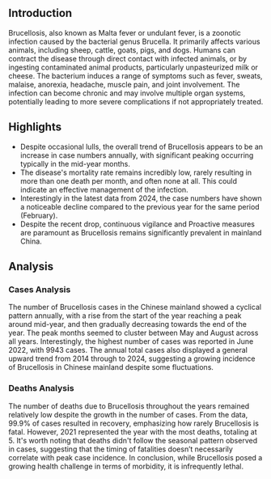 ## Introduction

Brucellosis, also known as Malta fever or undulant fever, is a zoonotic infection caused by the bacterial genus Brucella. It primarily affects various animals, including sheep, cattle, goats, pigs, and dogs. Humans can contract the disease through direct contact with infected animals, or by ingesting contaminated animal products, particularly unpasteurized milk or cheese. The bacterium induces a range of symptoms such as fever, sweats, malaise, anorexia, headache, muscle pain, and joint involvement. The infection can become chronic and may involve multiple organ systems, potentially leading to more severe complications if not appropriately treated.

## Highlights

- Despite occasional lulls, the overall trend of Brucellosis appears to be an increase in case numbers annually, with significant peaking occurring typically in the mid-year months.<br/>
- The disease's mortality rate remains incredibly low, rarely resulting in more than one death per month, and often none at all. This could indicate an effective management of the infection.<br/>
- Interestingly in the latest data from 2024, the case numbers have shown a noticeable decline compared to the previous year for the same period (February).<br/>
- Despite the recent drop, continuous vigilance and Proactive measures are paramount as Brucellosis remains significantly prevalent in mainland China.<br/>

## Analysis

### Cases Analysis
The number of Brucellosis cases in the Chinese mainland showed a cyclical pattern annually, with a rise from the start of the year reaching a peak around mid-year, and then gradually decreasing towards the end of the year. The peak months seemed to cluster between May and August across all years. Interestingly, the highest number of cases was reported in June 2022, with 9943 cases. The annual total cases also displayed a general upward trend from 2014 through to 2024, suggesting a growing incidence of Brucellosis in Chinese mainland despite some fluctuations. 

### Deaths Analysis
The number of deaths due to Brucellosis throughout the years remained relatively low despite the growth in the number of cases. From the data, 99.9% of cases resulted in recovery, emphasizing how rarely Brucellosis is fatal. However, 2021 represented the year with the most deaths, totaling at 5. It's worth noting that deaths didn't follow the seasonal pattern observed in cases, suggesting that the timing of fatalities doesn’t necessarily correlate with peak case incidence. In conclusion, while Brucellosis posed a growing health challenge in terms of morbidity, it is infrequently lethal.

